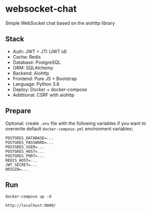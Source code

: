 # websocket-chat
Simple WebSocket chat based on the aiohttp library

## Stack
- Auth: JWT + JTI (JWT id)
- Cache: Redis
- Database: PostgreSQL
- ORM: SQLAlchemy
- Backend: Aiohttp
- Frontend: Pure JS + Bootstrap
- Language: Python 3.8
- Deploy: Docker + docker-compose
- Additional: CSRF with aiohttp

## Prepare
Optional: create `.env` file with the following variables if you want to overwrite default `docker-compose.yml` environment variables:
```
POSTGRES_DATABASE=...
POSTGRES_PASSWORD=...
POSTGRES_USER=...
POSTGRES_HOST=...
POSTGRES_PORT=...
REDIS_HOST=...
JWT_SECRET=...
ORIGIN=...
```
## Run
```
docker-compose up -d
```
```
http://localhost:8080/
```